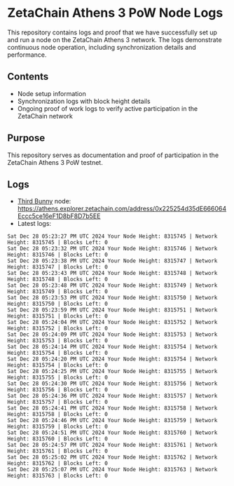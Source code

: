 # ZetaChain Athens 3 PoW Node Logs
This repository contains logs and proof that we have successfully set up and run a node on the ZetaChain Athens 3 network. The logs demonstrate continuous node operation, including synchronization details and performance.

## Contents
- Node setup information
- Synchronization logs with block height details
- Ongoing proof of work logs to verify active participation in the ZetaChain network

## Purpose
This repository serves as documentation and proof of participation in the ZetaChain Athens 3 PoW testnet.

## Logs

- [Third Bunny](https://thirdbunny.xyz/) node: https://athens.explorer.zetachain.com/address/0x225254d35dE666064Eccc5ce16eF1D8bF8D7b5EE
- Latest logs:
```
Sat Dec 28 05:23:27 PM UTC 2024 Your Node Height: 8315745 | Network Height: 8315745 | Blocks Left: 0
Sat Dec 28 05:23:32 PM UTC 2024 Your Node Height: 8315746 | Network Height: 8315746 | Blocks Left: 0
Sat Dec 28 05:23:38 PM UTC 2024 Your Node Height: 8315747 | Network Height: 8315747 | Blocks Left: 0
Sat Dec 28 05:23:43 PM UTC 2024 Your Node Height: 8315748 | Network Height: 8315748 | Blocks Left: 0
Sat Dec 28 05:23:48 PM UTC 2024 Your Node Height: 8315749 | Network Height: 8315749 | Blocks Left: 0
Sat Dec 28 05:23:53 PM UTC 2024 Your Node Height: 8315750 | Network Height: 8315750 | Blocks Left: 0
Sat Dec 28 05:23:59 PM UTC 2024 Your Node Height: 8315751 | Network Height: 8315751 | Blocks Left: 0
Sat Dec 28 05:24:04 PM UTC 2024 Your Node Height: 8315752 | Network Height: 8315752 | Blocks Left: 0
Sat Dec 28 05:24:09 PM UTC 2024 Your Node Height: 8315753 | Network Height: 8315753 | Blocks Left: 0
Sat Dec 28 05:24:14 PM UTC 2024 Your Node Height: 8315754 | Network Height: 8315754 | Blocks Left: 0
Sat Dec 28 05:24:20 PM UTC 2024 Your Node Height: 8315754 | Network Height: 8315754 | Blocks Left: 0
Sat Dec 28 05:24:25 PM UTC 2024 Your Node Height: 8315755 | Network Height: 8315755 | Blocks Left: 0
Sat Dec 28 05:24:30 PM UTC 2024 Your Node Height: 8315756 | Network Height: 8315756 | Blocks Left: 0
Sat Dec 28 05:24:36 PM UTC 2024 Your Node Height: 8315757 | Network Height: 8315757 | Blocks Left: 0
Sat Dec 28 05:24:41 PM UTC 2024 Your Node Height: 8315758 | Network Height: 8315758 | Blocks Left: 0
Sat Dec 28 05:24:46 PM UTC 2024 Your Node Height: 8315759 | Network Height: 8315759 | Blocks Left: 0
Sat Dec 28 05:24:51 PM UTC 2024 Your Node Height: 8315760 | Network Height: 8315760 | Blocks Left: 0
Sat Dec 28 05:24:57 PM UTC 2024 Your Node Height: 8315761 | Network Height: 8315761 | Blocks Left: 0
Sat Dec 28 05:25:02 PM UTC 2024 Your Node Height: 8315762 | Network Height: 8315762 | Blocks Left: 0
Sat Dec 28 05:25:07 PM UTC 2024 Your Node Height: 8315763 | Network Height: 8315763 | Blocks Left: 0
```

